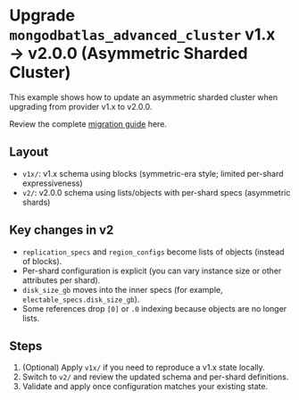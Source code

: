 # Upgrade `mongodbatlas_advanced_cluster` v1.x → v2.0.0 (Asymmetric Sharded Cluster)

This example shows how to update an asymmetric sharded cluster when upgrading from provider v1.x to v2.0.0.

Review the complete [migration guide](`docs/guides/migrate-to-advanced-cluster-2.0.0.md`) here.

## Layout
- `v1x/`: v1.x schema using blocks (symmetric-era style; limited per-shard expressiveness)
- `v2/`: v2.0.0 schema using lists/objects with per-shard specs (asymmetric shards)

## Key changes in v2
- `replication_specs` and `region_configs` become lists of objects (instead of blocks).
- Per-shard configuration is explicit (you can vary instance size or other attributes per shard).
- `disk_size_gb` moves into the inner specs (for example, `electable_specs.disk_size_gb`).
- Some references drop `[0]` or `.0` indexing because objects are no longer lists.

## Steps
1. (Optional) Apply `v1x/` if you need to reproduce a v1.x state locally.
2. Switch to `v2/` and review the updated schema and per-shard definitions.
3. Validate and apply once configuration matches your existing state.
